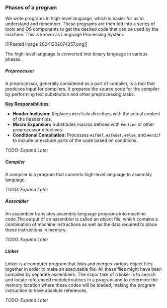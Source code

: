 ### Phases of a program
We write programs in high-level language, which is easier for us to understand and remember. These programs are then fed into a series of tools and OS components to get the desired code that can be used by the machine. This is known as Language Processing System.

![[Pasted image 20241202074257.png]]

The high-level language is converted into binary language in various phases.

##### Preprocessor
A preprocessor, generally considered as a part of compiler, is a tool that produces input for compilers. It prepares the source code for the compiler by performing text substitution and other preprocessing tasks.

**Key Responsibilities**:
- **Header Inclusion:** Replaces `#include` directives with the actual content of the header files.
- **Macro Expansion:** Substitutes macros defined with `#define` or other preprocessor directives.
- **Conditional Compilation:** Processes `#ifdef`, `#ifndef`, `#else`, and `#endif` to include or exclude parts of the code based on conditions.

_TODO: Expand Later_

##### Compiler 
A compiler is a program that converts high-level language to assembly language. 

_TODO: Expand Later_

##### Assembler
An assembler translates assembly language programs into machine code.The output of an assembler is called an object file, which contains a combination of machine instructions as well as the data required to place these instructions in memory.

_TODO: Expand Later_
##### Linker
Linker is a computer program that links and merges various object files together in order to make an executable file. All these files might have been compiled by separate assemblers. The major task of a linker is to search and locate referenced module/routines in a program and to determine the memory location where these codes will be loaded, making the program instruction to have absolute references.

_TODO: Expand Later_

